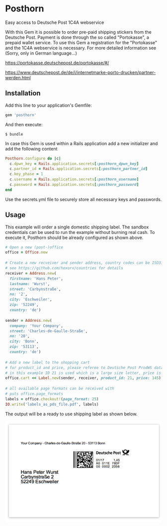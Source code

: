 # Posthorn

Easy access to Deutsche Post 1C4A webservice

With this Gem it is possible to order pre-paid shipping stickers from the Deutsche Post. Payment is done through the so called "Portokasse", a prepaid wallet service. To use this Gem a registration for the "Portokasse" and the 1C4A webservice is necessary. For more detailed information see (Sorry, only in German language...)

https://portokasse.deutschepost.de/portokasse/#/

https://www.deutschepost.de/de/i/internetmarke-porto-drucken/partner-werden.html


## Installation

Add this line to your application's Gemfile:

```ruby
gem 'posthorn'
```

And then execute:

    $ bundle

In case this Gem is used within a Rails application add a new initializer and add the following content

```ruby
Posthorn.configure do |c|
  c.dpwn_key = Rails.application.secrets[:posthorn_dpwn_key]
  c.partner_id = Rails.application.secrets[:posthorn_partner_id]
  c.key_phase = 1
  c.username = Rails.application.secrets[:posthorn_username]
  c.password = Rails.application.secrets[:posthorn_password]
end
```

Use the secrets.yml file to securely store all necessary keys and passwords.


## Usage

This example will order a single domestic shipping label. The sandbox credentials can be used to run the example without burning real cash. To execute it, Posthorn should be already configured as shown above.

```ruby
# Open a new (post-)office
office = Office.new

# Create a new recveiver and sender address, country codes can be ISO3166 Alpha2 codes or Countries Gem instances
# see https://github.com/hexorx/countries for details
receiver = Address.new(
  firstname: 'Hans Peter',
  lastname: 'Wurst',
  street: 'Carbynstraße',
  no: '2',
  city: 'Eschweiler',
  zip: '52249',
  country: 'de')

sender = Address.new(
  company: 'Your Company',
  street: 'Charles-de-Gaulle-Straße',
  no: '20',
  city: 'Bonn',
  zip: '53113',
  country: 'de')

# Add a new label to the shopping cart
# for product_id and price, please referee to Deutsche Post ProdWS database
# in this example ID 21 is used which is a large size letter, price is Euro 1.45
office.cart << Label.new(sender, receiver, product_id: 21, price: 145)

# all available page formats can be received with
# puts office.page_formats
labels = office.checkout!(page_format: 25)
IO.write('labels_as_pds_file.pdf', labels)
```

The output will be a ready to use shipping label as shown below.

![Example label as PDF](doc/example_label.png)